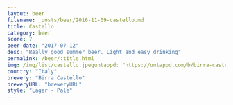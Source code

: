 ```yaml
---
layout: beer
filename: _posts/beer/2016-11-09-castello.md
title: Castello
category: beer
score: 7
beer-date: "2017-07-12"
desc: "Really good summer beer. Light and easy drinking"
permalink: /beer/:title.html
img: /img/list/castello.jpeguntappd: "https://untappd.com/b/birra-castello-castello-premium/9840"
country: "Italy"
brewery: "Birra Castello"
breweryURL: "breweryURL"
style: "Lager - Pale"
---
```

